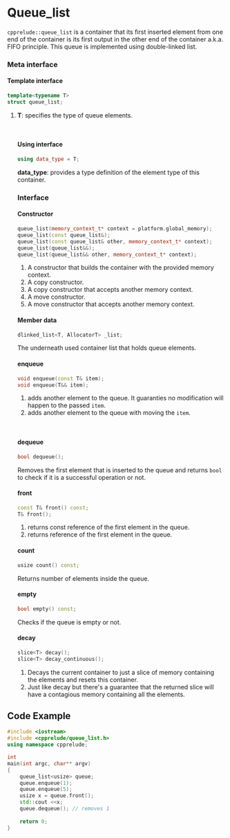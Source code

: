 # Queue_list

`cpprelude::queue_list` is a container that its first inserted element from one end of the container is its first output in the other end of the container a.k.a. FIFO principle. This queue is implemented using double-linked list.

### Meta interface

#### Template interface

```c++
template<typename T>
struct queue_list;
```

1. **T**: specifies the type of queue elements.

   ​

   #### Using interface

   ```C++
   using data_type = T;
   ```

   **data_type**: provides a type definition of the element type of this container.

   ### Interface

   #### Constructor

   ```c++
   queue_list(memory_context_t* context = platform.global_memory);
   queue_list(const queue_list&);
   queue_list(const queue_list& other, memory_context_t* context);
   queue_list(queue_list&&);
   queue_list(queue_list&& other, memory_context_t* context);
   ```

   1. A constructor that builds the container with the provided memory context.
   2. A copy constructor.
   3. A copy constructor that accepts another memory context.
   4. A move constructor.
   5. A move constructor that accepts another memory context.

   #### Member data

   ```c++
   dlinked_list<T, AllocatorT> _list;
   ```

   The underneath used container list that holds queue elements.

   #### enqueue

   ```C++
   void enqueue(const T& item);
   void enqueue(T&& item);
   ```

   1. adds another element to the queue. It guaranties no modification will happen to the passed `item`.
   2. adds another element to the queue with moving the `item`.

   ​

   #### dequeue

   ```C++
   bool dequeue();
   ```

   Removes the first element that is inserted to the queue and returns `bool` to check if it is a successful operation or not. 

   #### front

   ```C++
   const T& front() const;
   T& front();
   ```

   1. returns const reference of the first element in the queue.
   2. returns reference of the first element in the queue.

   #### count

   ```c++
   usize count() const;
   ```

   Returns number of elements  inside the queue.

   #### empty

   ```c++
   bool empty() const;
   ```

   Checks if the queue is empty or not.

   #### decay

   ```c++
   slice<T> decay();
   slice<T> decay_continuous();
   ```

   1. Decays the current container to just a slice of memory containing the elements and resets this container.
   2. Just like decay but there's a guarantee that the returned slice will have a contagious memory containing all the elements.



## Code Example

```c++
#include <iostream>
#include <cpprelude/queue_list.h>
using namespace cpprelude;

int
main(int argc, char** argv)
{
 	queue_list<usize> queue;
	queue.enqueue(1);
	queue.enqueue(5);
	usize x = queue.front();
	std::cout <<x;
	queue.dequeue(); // removes 1
  
	return 0;
}
```

